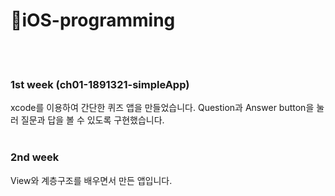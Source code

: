 # 🍎iOS-programming
<br><br>
### 1st week (ch01-1891321-simpleApp)
xcode를 이용하여 간단한 퀴즈 앱을 만들었습니다.
Question과 Answer button을 눌러 질문과 답을 볼 수 있도록 구현했습니다.
<br><br>
### 2nd week
View와 계층구조를 배우면서 만든 앱입니다.
